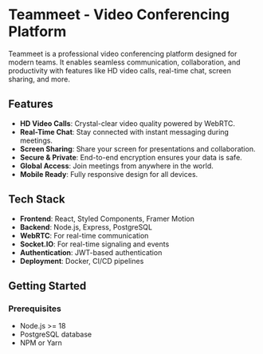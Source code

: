 # Teammeet - Video Conferencing Platform

Teammeet is a professional video conferencing platform designed for modern teams. It enables seamless communication, collaboration, and productivity with features like HD video calls, real-time chat, screen sharing, and more.

## Features

- **HD Video Calls**: Crystal-clear video quality powered by WebRTC.
- **Real-Time Chat**: Stay connected with instant messaging during meetings.
- **Screen Sharing**: Share your screen for presentations and collaboration.
- **Secure & Private**: End-to-end encryption ensures your data is safe.
- **Global Access**: Join meetings from anywhere in the world.
- **Mobile Ready**: Fully responsive design for all devices.

## Tech Stack

- **Frontend**: React, Styled Components, Framer Motion
- **Backend**: Node.js, Express, PostgreSQL
- **WebRTC**: For real-time communication
- **Socket.IO**: For real-time signaling and events
- **Authentication**: JWT-based authentication
- **Deployment**: Docker, CI/CD pipelines

## Getting Started

### Prerequisites

- Node.js >= 18
- PostgreSQL database
- NPM or Yarn

